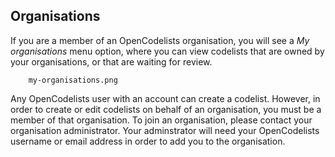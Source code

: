 ## Organisations

If you are a member of an OpenCodelists organisation, you will see a _My organisations_ menu option, where you can view codelists that are owned by your organisations, or that are waiting for review.

        my-organisations.png

Any OpenCodelists user with an account can create a codelist.  However, in order to create or edit codelists on behalf of an organisation, you must be a member of that organisation.  To join an organisation, please contact your organisation administrator.  Your adminstrator will need your OpenCodelists username or email address in order to add you to the organisation.
